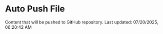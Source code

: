 # Auto Push File

Content that will be pushed to GitHub repository.
Last updated: 07/20/2025, 06:20:42 AM